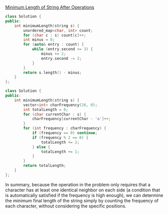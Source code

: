 [Minimum Length of String After Operations](https://leetcode.com/problems/minimum-length-of-string-after-operations/description/?envType=daily-question&envId=2025-01-13)



```c++
class Solution {
public:
    int minimumLength(string s) {
        unordered_map<char, int> count;
        for (char c : s) count[c]++;
        int minus = 0;
        for (auto& entry : count) {
            while (entry.second >= 3) {
                minus += 2;
                entry.second -= 2;
            }
        }
        return s.length() - minus;
    }
};
```


```c++
class Solution {
public:
    int minimumLength(string s) {
        vector<int> charFrequency(26, 0);
        int totalLength = 0;
        for (char currentChar : s) {
            charFrequency[currentChar - 'a']++;
        }
        for (int frequency : charFrequency) {
            if (frequency == 0) continue;
            if (frequency % 2 == 0) {
                totalLength += 2;
            } else {
                totalLength += 1;
            }
        }
        return totalLength;
    }
};
```

In summary, because the operation in the problem only requires that a character has at least one identical neighbor on each side (a condition that is automatically satisfied if the frequency is high enough), we can determine the minimum final length of the string simply by counting the frequency of each character, without considering the specific positions.